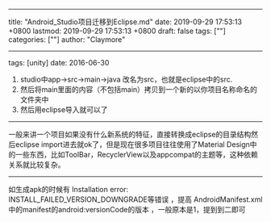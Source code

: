 
---
title: "Android_Studio项目迁移到Eclipse.md"
date: 2019-09-29 17:53:13 +0800
lastmod: 2019-09-29 17:53:13 +0800
draft: false
tags: [""]
categories: [""]
author: "Claymore"

---
tags: [unity] date: 2016-06-30


1. studio中app->src->main->java 改名为src，也就是eclipse中的src.
2. 然后将main里面的内容（不包括main）拷贝到一个新的以你项目名称命名的文件夹中
3. 然后用eclipse导入就可以了

<!-- more -->

---
一般来讲一个项目如果没有什么新系统的特征，直接转换成eclipse的目录结构然后eclipse import进去就ok了，但是现在很多项目往往使用了Material Design中的一些东西，比如ToolBar，RecyclerView以及appcompat的主题等，这种依赖关系就比较复杂。

---

如生成apk的时候有 Installation error: INSTALL_FAILED_VERSION_DOWNGRADE等错误 ，提高 AndroidManifest.xml中的manifest的android:versionCode的版本 ，一般原本是1，提到到二即可